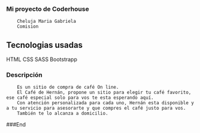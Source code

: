 ### Mi proyecto de Coderhouse
		Cheluja Maria Gabriela
		Comision
## Tecnologias usadas
HTML
CSS
SASS
Bootstrapp
### Descripción
 		Es un sitio de compra de café On line.
		El Café de Hernán, propone un sitio para elegir tu café favorito, ese café especial solo para vos te esta esperando aquí.
		Con atención personalizada para cada uno, Hernán esta disponible y a tu servicio para asesorarte y que compres el café justo para vos.
		También te lo alcanza a domicilio.
		

###End